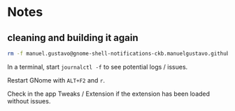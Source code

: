 # Notes

## cleaning and building it again

``` bash
rm -f manuel.gustavo@gnome-shell-notifications-ckb.manuelgustavo.github.com.shell-extension.zip && rm -fr ~/.local/share/gnome-shell/extensions/manuel.gustavo@gnome-shell-notifications-ckb.manuelgustavo.github.com && make install
```

In a terminal, start `journalctl -f` to see potential logs / issues.

Restart GNome with `ALT+F2` and `r`.

Check in the app Tweaks / Extension if the extension has been loaded without issues.